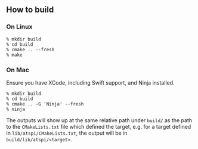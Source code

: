 ## How to build

### On Linux

```
% mkdir build
% cd build
% cmake .. --fresh
% make
```

### On Mac

Ensure you have XCode, including Swift support, and Ninja installed.

```
% mkdir build
% cd build
% cmake .. -G 'Ninja' --fresh
% ninja
```

The outputs will show up at the same relative path under `build/` as the path to the `CMakeLists.txt` file which defined the target, e.g. for a target defined in `lib/atspi/CMakeLists.txt`, the output will be in `build/lib/atspi/<target>`.